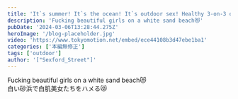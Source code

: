 ```yaml
---
title: 'It`s summer! It`s the ocean! It`s outdoor sex! Healthy 3-on-3 orgies on the beach!'
description: 'Fucking beautiful girls on a white sand beach😻'
pubDate: '2024-03-06T13:28:44.275Z'
heroImage: '/blog-placeholder.jpg'
video: 'https://www.tokyomotion.net/embed/ece44108b3d47ebe1ba1'
categories: ['本編無修正']
tags: ['outdoor']
author: '["Sexford_Street"]'
---
```


Fucking beautiful girls on a white sand beach😻<br>
白い砂浜で白肌美女たちをハメる😻




